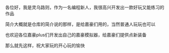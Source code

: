 各位好，我是灵乌路则，作为一名编程新人，我很高兴开发出一款好玩又能练习的作品

简介大概就是仓库的简介说的那样，是给嘉豪们用的，当然普通人玩玩也可以

也欢迎各位嘉豪plus们开发出自己的嘉豪模拟器，给嘉豪们提供点新装备

那么就先这样，祝大家玩的开心玩的愉快
